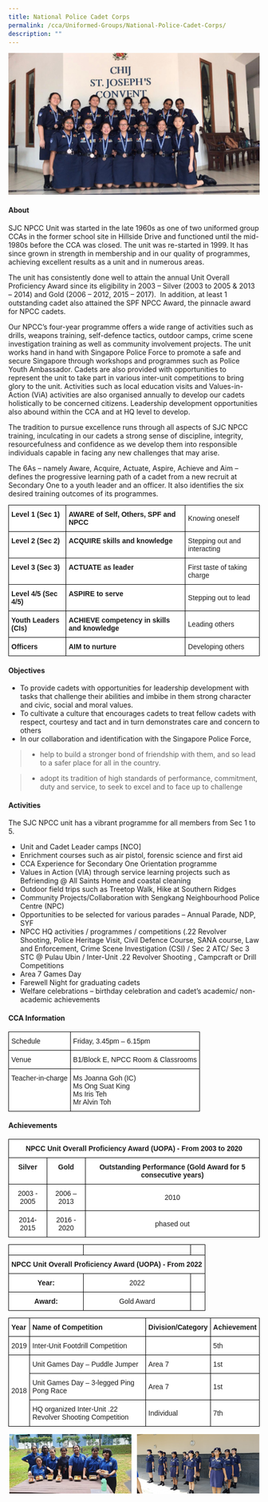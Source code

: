```yaml
---
title: National Police Cadet Corps
permalink: /cca/Uniformed-Groups/National-Police-Cadet-Corps/
description: ""
---
```


![](/images/CCA/Uniformed%20Groups/National%20Police%20Cadet%20Corps/N1.jpg)

#### **About**


SJC NPCC Unit was started in the late 1960s as one of two uniformed group CCAs in the former school site in Hillside Drive and functioned until the mid-1980s before the CCA was closed. The unit was re-started in 1999. It has since grown in strength in membership and in our quality of programmes, achieving excellent results as a unit and in numerous areas.

  

The unit has consistently done well to attain the annual Unit Overall Proficiency Award since its eligibility in 2003 – Silver (2003 to 2005 & 2013 – 2014) and Gold (2006 – 2012, 2015 – 2017).  In addition, at least 1 outstanding cadet also attained the SPF NPCC Award, the pinnacle award for NPCC cadets.

  

Our NPCC’s four-year programme offers a wide range of activities such as drills, weapons training, self-defence tactics, outdoor camps, crime scene investigation training as well as community involvement projects. The unit works hand in hand with Singapore Police Force to promote a safe and secure Singapore through workshops and programmes such as Police Youth Ambassador. Cadets are also provided with opportunities to represent the unit to take part in various inter-unit competitions to bring glory to the unit. Activities such as local education visits and Values-in-Action (ViA) activities are also organised annually to develop our cadets holistically to be concerned citizens. Leadership development opportunities also abound within the CCA and at HQ level to develop.

  

The tradition to pursue excellence runs through all aspects of SJC NPCC training, inculcating in our cadets a strong sense of discipline, integrity, resourcefulness and confidence as we develop them into responsible individuals capable in facing any new challenges that may arise.

  

The 6As – namely Aware, Acquire, Actuate, Aspire, Achieve and Aim – defines the progressive learning path of a cadet from a new recruit at Secondary One to a youth leader and an officer. It also identifies the six desired training outcomes of its programmes.

  

<style type="text/css">
.tg  {border-collapse:collapse;border-spacing:0;}
.tg td{border-color:black;border-style:solid;border-width:1px;font-family:Arial, sans-serif;font-size:14px;
  overflow:hidden;padding:10px 5px;word-break:normal;}
.tg th{border-color:black;border-style:solid;border-width:1px;font-family:Arial, sans-serif;font-size:14px;
  font-weight:normal;overflow:hidden;padding:10px 5px;word-break:normal;}
.tg .tg-dgl5{background-color:#FFF;font-weight:bold;text-align:left;vertical-align:top}
.tg .tg-zr06{background-color:#FFF;text-align:left;vertical-align:middle}
</style>
<table class="tg">
<thead>
  <tr>
    <th class="tg-dgl5">Level 1 (Sec 1)<br></th>
    <th class="tg-dgl5">AWARE of Self, Others, SPF and NPCC<br></th>
    <th class="tg-zr06">Knowing oneself<br></th>
  </tr>
</thead>
<tbody>
  <tr>
    <td class="tg-dgl5">Level 2 (Sec 2)<br></td>
    <td class="tg-dgl5">ACQUIRE skills and knowledge<br></td>
    <td class="tg-zr06">Stepping out and interacting<br></td>
  </tr>
  <tr>
    <td class="tg-dgl5">Level 3 (Sec 3)<br></td>
    <td class="tg-dgl5">ACTUATE as leader<br></td>
    <td class="tg-zr06">First taste of taking charge<br></td>
  </tr>
  <tr>
    <td class="tg-dgl5">Level 4/5 (Sec 4/5)<br></td>
    <td class="tg-dgl5">ASPIRE to serve<br></td>
    <td class="tg-zr06">Stepping out to lead<br></td>
  </tr>
  <tr>
    <td class="tg-dgl5">Youth Leaders (CIs)<br></td>
    <td class="tg-dgl5">ACHIEVE competency in skills and knowledge<br></td>
    <td class="tg-zr06">Leading others<br></td>
  </tr>
  <tr>
    <td class="tg-dgl5">Officers<br></td>
    <td class="tg-dgl5">AIM to nurture<br></td>
    <td class="tg-zr06">Developing others</td>
  </tr>
</tbody>
</table>

#### **Objectives**


*   To provide cadets with opportunities for leadership development with tasks that challenge their abilities and imbibe in them strong character and civic, social and moral values.
*   To cultivate a culture that encourages cadets to treat fellow cadets with respect, courtesy and tact and in turn demonstrates care and concern to others
*   In our collaboration and identification with the Singapore Police Force,

>*   help to build a stronger bond of friendship with them, and so lead to a safer place for all in the country.

>*   adopt its tradition of high standards of performance, commitment, duty and service, to seek to excel and to face up to challenge

#### **Activities**


The SJC NPCC unit has a vibrant programme for all members from Sec 1 to 5.

*   Unit and Cadet Leader camps \[NCO\]
*   Enrichment courses such as air pistol, forensic science and first aid
*   CCA Experience for Secondary One Orientation programme
*   Values in Action (VIA) through service learning projects such as Befriending @ All Saints Home and coastal cleaning
*   Outdoor field trips such as Treetop Walk, Hike at Southern Ridges
*   Community Projects/Collaboration with Sengkang Neighbourhood Police Centre (NPC)
*   Opportunities to be selected for various parades – Annual Parade, NDP, SYF
*   NPCC HQ activities / programmes / competitions (.22 Revolver Shooting, Police Heritage Visit, Civil Defence Course, SANA course, Law and Enforcement, Crime Scene Investigation (CSI) / Sec 2 ATC/ Sec 3 STC @ Pulau Ubin / Inter-Unit .22 Revolver Shooting , Campcraft or Drill Competitions
*   Area 7 Games Day
*   Farewell Night for graduating cadets
*   Welfare celebrations – birthday celebration and cadet’s academic/ non-academic achievements

#### **CCA Information**


<style type="text/css">
.tg  {border-collapse:collapse;border-spacing:0;}
.tg td{border-color:black;border-style:solid;border-width:1px;font-family:Arial, sans-serif;font-size:14px;
  overflow:hidden;padding:10px 5px;word-break:normal;}
.tg th{border-color:black;border-style:solid;border-width:1px;font-family:Arial, sans-serif;font-size:14px;
  font-weight:normal;overflow:hidden;padding:10px 5px;word-break:normal;}
.tg .tg-ktyi{background-color:#FFF;text-align:left;vertical-align:top}
</style>
<table class="tg">
<thead>
  <tr>
    <th class="tg-ktyi">Schedule<br></th>
    <th class="tg-ktyi">Friday, 3.45pm – 6.15pm</th>
  </tr>
</thead>
<tbody>
  <tr>
    <td class="tg-ktyi">Venue<br></td>
    <td class="tg-ktyi">B1/Block E, NPCC Room &amp; Classrooms</td>
  </tr>
  <tr>
    <td class="tg-ktyi">Teacher-in-charge<br></td>
    <td class="tg-ktyi">Ms Joanna Goh (IC)<br>Ms Ong Suat King<br>Ms Iris Teh<br>Mr Alvin Toh</td>
  </tr>
</tbody>
</table>

#### **Achievements**


<style type="text/css">
.tg  {border-collapse:collapse;border-spacing:0;}
.tg td{border-color:black;border-style:solid;border-width:1px;font-family:Arial, sans-serif;font-size:14px;
  overflow:hidden;padding:10px 5px;word-break:normal;}
.tg th{border-color:black;border-style:solid;border-width:1px;font-family:Arial, sans-serif;font-size:14px;
  font-weight:normal;overflow:hidden;padding:10px 5px;word-break:normal;}
.tg .tg-9hzb{background-color:#FFF;font-weight:bold;text-align:center;vertical-align:top}
.tg .tg-f4yw{background-color:#FFF;text-align:center;vertical-align:middle}
</style>
<table class="tg">
<thead>
  <tr>
    <th class="tg-9hzb" colspan="3">NPCC Unit Overall Proficiency Award (UOPA) - From 2003 to 2020<br></th>
  </tr>
</thead>
<tbody>
  <tr>
    <td class="tg-9hzb">Silver<br></td>
    <td class="tg-9hzb">Gold<br></td>
    <td class="tg-9hzb">Outstanding Performance (Gold Award for 5 consecutive years)<br></td>
  </tr>
  <tr>
    <td class="tg-f4yw">2003 - 2005<br></td>
    <td class="tg-f4yw">2006 – 2013<br></td>
    <td class="tg-f4yw">2010<br></td>
  </tr>
  <tr>
    <td class="tg-f4yw">2014- 2015<br></td>
    <td class="tg-f4yw">2016 - 2020<br></td>
    <td class="tg-f4yw">phased out</td>
  </tr>
</tbody>
</table>
  

<style type="text/css">
.tg  {border-collapse:collapse;border-spacing:0;}
.tg td{border-color:black;border-style:solid;border-width:1px;font-family:Arial, sans-serif;font-size:14px;
  overflow:hidden;padding:10px 5px;word-break:normal;}
.tg th{border-color:black;border-style:solid;border-width:1px;font-family:Arial, sans-serif;font-size:14px;
  font-weight:normal;overflow:hidden;padding:10px 5px;word-break:normal;}
.tg .tg-f4yw{background-color:#FFF;text-align:center;vertical-align:middle}
.tg .tg-0lax{text-align:left;vertical-align:top}
.tg .tg-9hzb{background-color:#FFF;font-weight:bold;text-align:center;vertical-align:top}
.tg .tg-7yig{background-color:#FFF;text-align:center;vertical-align:top}
</style>
<table class="tg">
<thead>
  <tr>
    <th class="tg-f4yw"></th>
    <th class="tg-0lax"></th>
    <th class="tg-0lax"></th>
  </tr>
</thead>
<tbody>
  <tr>
    <td class="tg-9hzb" colspan="3">NPCC Unit Overall Proficiency Award (UOPA) - From 2022<br></td>
  </tr>
  <tr>
    <td class="tg-9hzb">Year:<br></td>
    <td class="tg-f4yw">2022<br></td>
    <td class="tg-7yig"></td>
  </tr>
  <tr>
    <td class="tg-9hzb">Award:<br></td>
    <td class="tg-f4yw">Gold Award<br></td>
    <td class="tg-7yig"></td>
  </tr>
</tbody>
</table>
  

<style type="text/css">
.tg  {border-collapse:collapse;border-spacing:0;}
.tg td{border-color:black;border-style:solid;border-width:1px;font-family:Arial, sans-serif;font-size:14px;
  overflow:hidden;padding:10px 5px;word-break:normal;}
.tg th{border-color:black;border-style:solid;border-width:1px;font-family:Arial, sans-serif;font-size:14px;
  font-weight:normal;overflow:hidden;padding:10px 5px;word-break:normal;}
.tg .tg-dgl5{background-color:#FFF;font-weight:bold;text-align:left;vertical-align:top}
.tg .tg-zr06{background-color:#FFF;text-align:left;vertical-align:middle}
.tg .tg-ktyi{background-color:#FFF;text-align:left;vertical-align:top}
</style>
<table class="tg">
<thead>
  <tr>
    <th class="tg-dgl5">Year<br></th>
    <th class="tg-dgl5">Name of Competition<br></th>
    <th class="tg-dgl5">Division/Category<br></th>
    <th class="tg-dgl5">Achievement<br></th>
  </tr>
</thead>
<tbody>
  <tr>
    <td class="tg-zr06">2019<br></td>
    <td class="tg-zr06">Inter-Unit Footdrill Competition<br></td>
    <td class="tg-ktyi"></td>
    <td class="tg-zr06">5th<br></td>
  </tr>
  <tr>
    <td class="tg-zr06" rowspan="3">2018<br></td>
    <td class="tg-zr06">Unit Games Day – Puddle Jumper<br></td>
    <td class="tg-zr06">Area 7<br></td>
    <td class="tg-zr06">1st<br></td>
  </tr>
  <tr>
    <td class="tg-zr06">Unit Games Day – 3-legged Ping Pong Race<br></td>
    <td class="tg-zr06">Area 7<br></td>
    <td class="tg-zr06">1st<br></td>
  </tr>
  <tr>
    <td class="tg-zr06">HQ organized Inter-Unit .22 Revolver Shooting Competition<br></td>
    <td class="tg-zr06">Individual<br></td>
    <td class="tg-zr06">7th</td>
  </tr>
</tbody>
</table>
  

![](/images/CCA/Uniformed%20Groups/National%20Police%20Cadet%20Corps/N2.png)

